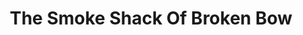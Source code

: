---
title: "The Smoke Shack Of Broken Bow"
url: /broken-bow/the-smoke-shack-of-broken-bow/
shop: tobacco
---